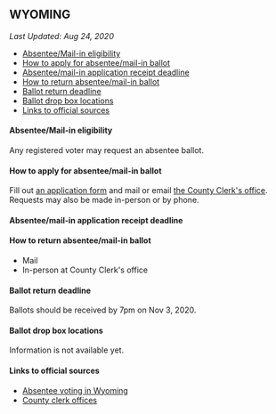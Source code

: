 ## WYOMING

*Last Updated: Aug 24, 2020*

* [Absentee/Mail-in eligibility](#absenteemail-in-eligibility)
* [How to apply for absentee/mail-in ballot](#how-to-apply-for-absenteemail-in-ballot)
* [Absentee/mail-in application receipt deadline](#absenteemail-in-application-receipt-deadline)
* [How to return absentee/mail-in ballot](#how-to-return-absenteemail-in-ballot)
* [Ballot return deadline](#ballot-return-deadline)
* [Ballot drop box locations](#ballot-drop-box-locations)
* [Links to official sources](#links-to-official-sources)


#### Absentee/Mail-in eligibility
Any registered voter may request an absentee ballot.


#### How to apply for absentee/mail-in ballot
Fill out [an application form](https://sos.wyo.gov/Forms/Elections/General/AbsenteeRequestForm-Standard.pdf) and mail or email [the County Clerk's office](https://sos.wyo.gov/Elections/Docs/WYCountyClerks_AbsRequest_VRChange.pdf).
Requests may also be made in-person or by phone.


#### Absentee/mail-in application receipt deadline



#### How to return absentee/mail-in ballot
* Mail
* In-person at County Clerk's office


#### Ballot return deadline
Ballots should be received by 7pm on Nov 3, 2020.


#### Ballot drop box locations
Information is not available yet.


#### Links to official sources
* [Absentee voting in Wyoming](https://sos.wyo.gov/Elections/State/AbsenteeVoting.aspx)
* [County clerk offices](https://sos.wyo.gov/Elections/Docs/WYCountyClerks_AbsRequest_VRChange.pdf)
